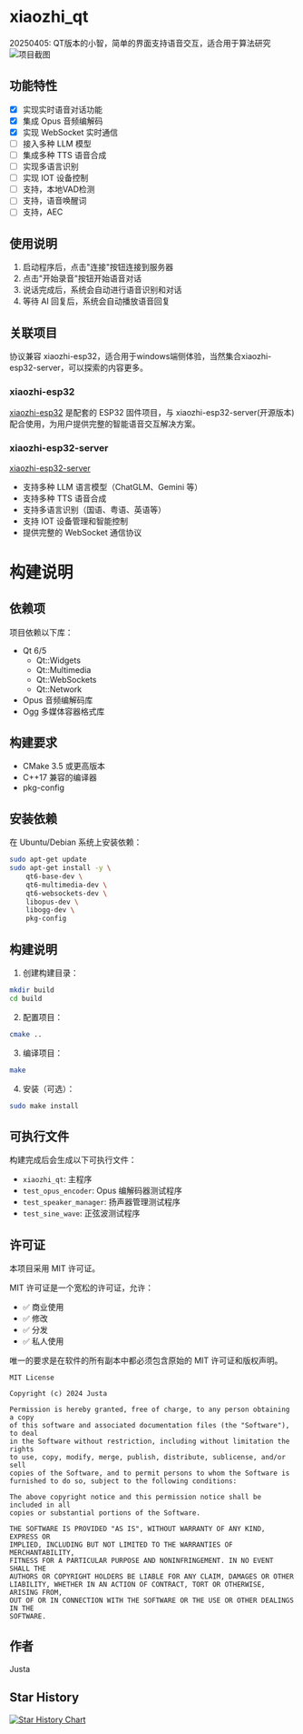 # xiaozhi_qt

20250405: QT版本的小智，简单的界面支持语音交互，适合用于算法研究
![项目截图](2025-04-06_16-43.png)

## 功能特性

- [x] 实现实时语音对话功能
- [x] 集成 Opus 音频编解码
- [x] 实现 WebSocket 实时通信
- [ ] 接入多种 LLM 模型
- [ ] 集成多种 TTS 语音合成
- [ ] 实现多语言识别
- [ ] 实现 IOT 设备控制
- [ ] 支持，本地VAD检测
- [ ] 支持，语音唤醒词
- [ ] 支持，AEC

## 使用说明

1. 启动程序后，点击"连接"按钮连接到服务器
2. 点击"开始录音"按钮开始语音对话
3. 说话完成后，系统会自动进行语音识别和对话
4. 等待 AI 回复后，系统会自动播放语音回复


## 关联项目

协议兼容 xiaozhi-esp32，适合用于windows端侧体验，当然集合xiaozhi-esp32-server，可以探索的内容更多。

### xiaozhi-esp32

[xiaozhi-esp32](https://github.com/xinnan-tech/xiaozhi-esp32-server) 是配套的 ESP32 固件项目，与 xiaozhi-esp32-server(开源版本) 配合使用，为用户提供完整的智能语音交互解决方案。

### xiaozhi-esp32-server

[xiaozhi-esp32-server](https://github.com/xinnan-tech/xiaozhi-esp32-server) 

- 支持多种 LLM 语言模型（ChatGLM、Gemini 等）
- 支持多种 TTS 语音合成
- 支持多语言识别（国语、粤语、英语等）
- 支持 IOT 设备管理和智能控制
- 提供完整的 WebSocket 通信协议

# 构建说明

## 依赖项

项目依赖以下库：

- Qt 6/5
  - Qt::Widgets
  - Qt::Multimedia
  - Qt::WebSockets
  - Qt::Network
- Opus 音频编解码库
- Ogg 多媒体容器格式库

## 构建要求

- CMake 3.5 或更高版本
- C++17 兼容的编译器
- pkg-config

## 安装依赖

在 Ubuntu/Debian 系统上安装依赖：

```bash
sudo apt-get update
sudo apt-get install -y \
    qt6-base-dev \
    qt6-multimedia-dev \
    qt6-websockets-dev \
    libopus-dev \
    libogg-dev \
    pkg-config
```

## 构建说明

1. 创建构建目录：

```bash
mkdir build
cd build
```

2. 配置项目：

```bash
cmake ..
```

3. 编译项目：

```bash
make
```

4. 安装（可选）：

```bash
sudo make install
```

## 可执行文件

构建完成后会生成以下可执行文件：

- `xiaozhi_qt`: 主程序
- `test_opus_encoder`: Opus 编解码器测试程序
- `test_speaker_manager`: 扬声器管理测试程序
- `test_sine_wave`: 正弦波测试程序

## 许可证

本项目采用 MIT 许可证。

MIT 许可证是一个宽松的许可证，允许：
- ✅ 商业使用
- ✅ 修改
- ✅ 分发
- ✅ 私人使用

唯一的要求是在软件的所有副本中都必须包含原始的 MIT 许可证和版权声明。

```text
MIT License

Copyright (c) 2024 Justa

Permission is hereby granted, free of charge, to any person obtaining a copy
of this software and associated documentation files (the "Software"), to deal
in the Software without restriction, including without limitation the rights
to use, copy, modify, merge, publish, distribute, sublicense, and/or sell
copies of the Software, and to permit persons to whom the Software is
furnished to do so, subject to the following conditions:

The above copyright notice and this permission notice shall be included in all
copies or substantial portions of the Software.

THE SOFTWARE IS PROVIDED "AS IS", WITHOUT WARRANTY OF ANY KIND, EXPRESS OR
IMPLIED, INCLUDING BUT NOT LIMITED TO THE WARRANTIES OF MERCHANTABILITY,
FITNESS FOR A PARTICULAR PURPOSE AND NONINFRINGEMENT. IN NO EVENT SHALL THE
AUTHORS OR COPYRIGHT HOLDERS BE LIABLE FOR ANY CLAIM, DAMAGES OR OTHER
LIABILITY, WHETHER IN AN ACTION OF CONTRACT, TORT OR OTHERWISE, ARISING FROM,
OUT OF OR IN CONNECTION WITH THE SOFTWARE OR THE USE OR OTHER DEALINGS IN THE
SOFTWARE.
```

## 作者

Justa

## Star History

[![Star History Chart](https://api.star-history.com/svg?repos=Justa/xiaozhi_qt&type=Date)](https://star-history.com/#Justa/xiaozhi_qt&Date)
